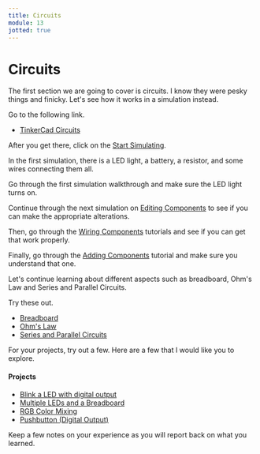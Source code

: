 ```yaml
---
title: Circuits
module: 13
jotted: true
---
```


# Circuits

The first section we are going to cover is circuits.  I know they were pesky things and finicky.  Let's see how it works in a simulation instead.

Go to the following link.

* <a href="https://www.tinkercad.com/learn/circuits/learning" target="_new">TinkerCad Circuits</a>

After you get there, click on the <a href="https://api-reader.tinkercad.com/things/newv2?tenant=circuits&lessonid=EHD2303J3YPUS5Z&projectid=OIYJ88OJ3OPN3EA&collectionid=OIYJ88OJ3OPN3EA&title=Start%20Simulating&redirectTarget=/join" target="_new">Start Simulating</a>.

In the first simulation, there is a LED light, a battery, a resistor, and some wires connecting them all.

Go through the first simulation walkthrough and make sure the LED light turns on.

Continue through the next simulation on <a href="https://api-reader.tinkercad.com/things/newv2?tenant=circuits&lessonid=EFU6PEHIXGFUR1J&projectid=OIYJ88OJ3OPN3EA&collectionid=OIYJ88OJ3OPN3EA&title=Editing%20Components&redirectTarget=/join" target="_new">Editing Components</a> to see if you can make the appropriate alterations.

Then, go through the <a href="https://api-reader.tinkercad.com/things/newv2?tenant=circuits&lessonid=EB4XNWQJ1WEOONK&projectid=OIYJ88OJ3OPN3EA&collectionid=OIYJ88OJ3OPN3EA&title=Wiring%20Components&redirectTarget=/join" target="_new">Wiring Components</a> tutorials and see if you can get that work properly.

Finally, go through the <a href="https://api-reader.tinkercad.com/things/newv2?tenant=circuits&lessonid=EM7TI4PIXKPYN1R&projectid=OIYJ88OJ3OPN3EA&collectionid=OIYJ88OJ3OPN3EA&title=Adding%20Components&redirectTarget=/join" target="_new">Adding Components</a> tutorial and make sure you understand that one.

Let's continue learning about different aspects such as breadboard, Ohm's Law and Series and Parallel Circuits.

Try these out.

* <a href="https://api-reader.tinkercad.com/things/newv2?tenant=circuits&lessonid=E7IAPJMJ1CEMK7H&projectid=O2OZ3UNJ3OPN41A&collectionid=O2OZ3UNJ3OPN41A&title=Introducing%20the%20Breadboard&redirectTarget=/join" target="_new">Breadboard</a>
* <a href="https://api-reader.tinkercad.com/things/newv2?tenant=circuits&lessonid=EVDTYEEJ2UPFSL8&projectid=O2OZ3UNJ3OPN41A&collectionid=O2OZ3UNJ3OPN41A&title=Ohm%27s%20Law&redirectTarget=/join" target="_new">Ohm's Law</a>
* <a href="https://api-reader.tinkercad.com/things/newv2?tenant=circuits&lessonid=ES1842QJ2UPM2OT&projectid=O2OZ3UNJ3OPN41A&collectionid=O2OZ3UNJ3OPN41A&title=Series%20and%20Parallel%20Circuits&redirectTarget=/join" target="_new">Series and Parallel Circuits</a>

For your projects, try out a few.  Here are a few that I would like you to explore.

#### Projects

* <a href="https://api-reader.tinkercad.com/things/newv2?tenant=circuits&lessonid=EIC0NAWJD0K8S1O&projectid=OMOZACHJ9IR8LRE&collectionid=OMOZACHJ9IR8LRE&title=Blink%20an%20LED%20With%20Digital%20Output&redirectTarget=/join" target="_new">Blink a LED with digital output</a>
* <a href="https://api-reader.tinkercad.com/things/newv2?tenant=circuits&lessonid=ELB4FYAJD0K8TZV&projectid=OMOZACHJ9IR8LRE&collectionid=OMOZACHJ9IR8LRE&title=Multiple%20LEDs%20&%20Breadboards&redirectTarget=/join" target="_new">Multiple LEDs and a Breadboard</a>
* <a href="https://api-reader.tinkercad.com/things/newv2?tenant=circuits&lessonid=E9DG5YCJD0K8UJQ&projectid=OMOZACHJ9IR8LRE&collectionid=OMOZACHJ9IR8LRE&title=RGB%20LED%20Color%20Mixing&redirectTarget=/join" target="_new">RGB Color Mixing</a>
* <a href="https://api-reader.tinkercad.com/things/newv2?tenant=circuits&lessonid=EJ04BAKJFSIZYJU&projectid=OMOZACHJ9IR8LRE&collectionid=OMOZACHJ9IR8LRE&title=Pushbutton%20(Digital%20Input)&redirectTarget=/join" target="_new">Pushbutton (Digital Output)</a>

Keep a few notes on your experience as you will report back on what you learned.
